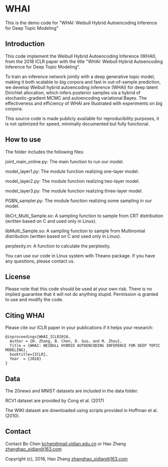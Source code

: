 # WHAI
This is the demo code for "WHAI: Weibull Hybrid Autoencoding Inference for Deep Topic Modeling"

## Introduction
This code implement the Weibull Hybrid Autoencoding Inference (WHAI), from the 2018 ICLR paper with the title "WHAI: Weibull Hybrid Autoencoding Inference for Deep Topic Modeling". 

To train an inference network jointly with a deep generative topic model, making
it both scalable to big corpora and fast in out-of-sample prediction, we develop
Weibull hybrid autoencoding inference (WHAI) for deep latent Dirichlet allocation,
which infers posterior samples via a hybrid of stochastic-gradient MCMC
and autoencoding variational Bayes. The effectiveness and efficiency of WHAI
are illustrated with experiments on big corpora.

This source code is made publicly available for reproducibility purposes, it is not optimized for speed, 
minimally documented but fully functional.

## How to use
The folder includes the following files:

joint_main_online.py: The main function to run our model.

model_layer1.py: The module function realizing one-layer model.

model_layer2.py: The module function realizing two-layer model.

model_layer3.py: The module function realizing three-layer model.

PGBN_sampler.py: The module function realizing some sampling in our model.

libCrt_Multi_Sample.so: A sampling function to sample from CRT distribution (written based on C and used only in Linux).

libMulti_Sample.so: A sampling function to sample from Multinomial distribution (written based on C and used only in Linux).

perplexity.m: A function to calculate the perplexity.

You can use our code in Linux system with Theano package. If you have any questions, please contact us.

## License

Please note that this code should be used at your own risk. There is no implied guarantee that it will
not do anything stupid. Permission is granted to use and modify the code.

## Citing WHAI

Please cite our ICLR paper in your publications if it helps your research:

    @inproceedings{WHAI_ICLR2018,
      Author = {H. Zhang, B. Chen, D. Guo, and M. Zhou},
      Title = {WHAI: WEIBULL HYBRID AUTOENCODING INFERENCE FOR DEEP TOPIC MODELING},
      booktitle={ICLR},
      Year  = {2018}
    }

## Data
	
The 20news and MNIST datasets are included in the data folder.

RCV1 dataset are provided by Cong et al. (2017)

The WIKI dataset are downloaded using scripts provided in Hoffman et al. (2010).

## Contact
Contact Bo Chen bchen@mail.xidian.edu.cn or Hao Zhang zhanghao_xidian@163.com

Copyright (c), 2018, Hao Zhang zhanghao_xidian@163.com
